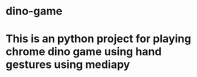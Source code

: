 # dino-game
# This is an python project for playing chrome dino game using hand gestures using mediapy



































